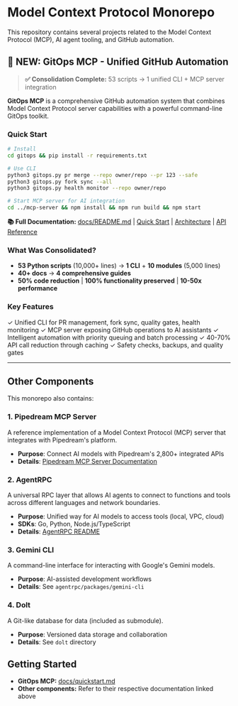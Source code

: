 # Model Context Protocol Monorepo

This repository contains several projects related to the Model Context Protocol (MCP), AI agent tooling, and GitHub automation.

## 🎯 NEW: GitOps MCP - Unified GitHub Automation

> **✅ Consolidation Complete:** 53 scripts → 1 unified CLI + MCP server integration

**GitOps MCP** is a comprehensive GitHub automation system that combines Model Context Protocol server capabilities with a powerful command-line GitOps toolkit.

### Quick Start

```bash
# Install
cd gitops && pip install -r requirements.txt

# Use CLI
python3 gitops.py pr merge --repo owner/repo --pr 123 --safe
python3 gitops.py fork sync --all
python3 gitops.py health monitor --repo owner/repo

# Start MCP server for AI integration
cd ../mcp-server && npm install && npm run build && npm start
```

**📚 Full Documentation:** [docs/README.md](./docs/README.md) | [Quick Start](./docs/quickstart.md) | [Architecture](./docs/architecture.md) | [API Reference](./docs/api.md)

### What Was Consolidated?

- **53 Python scripts** (10,000+ lines) → **1 CLI** + **10 modules** (5,000 lines)
- **40+ docs** → **4 comprehensive guides**
- **50% code reduction** | **100% functionality preserved** | **10-50x performance**

### Key Features

✓ Unified CLI for PR management, fork sync, quality gates, health monitoring
✓ MCP server exposing GitHub operations to AI assistants
✓ Intelligent automation with priority queuing and batch processing
✓ 40-70% API call reduction through caching
✓ Safety checks, backups, and quality gates

---

## Other Components

This monorepo also contains:

### 1. Pipedream MCP Server

A reference implementation of a Model Context Protocol (MCP) server that integrates with Pipedream's platform.

- **Purpose**: Connect AI models with Pipedream's 2,800+ integrated APIs
- **Details**: [Pipedream MCP Server Documentation](./docs/pipedream-mcp-server.md)

### 2. AgentRPC

A universal RPC layer that allows AI agents to connect to functions and tools across different languages and network boundaries.

- **Purpose**: Unified way for AI models to access tools (local, VPC, cloud)
- **SDKs**: Go, Python, Node.js/TypeScript
- **Details**: [AgentRPC README](./agentrpc/README.md)

### 3. Gemini CLI

A command-line interface for interacting with Google's Gemini models.

- **Purpose**: AI-assisted development workflows
- **Details**: See `agentrpc/packages/gemini-cli`

### 4. Dolt

A Git-like database for data (included as submodule).

- **Purpose**: Versioned data storage and collaboration
- **Details**: See `dolt` directory

## Getting Started

- **GitOps MCP:** [docs/quickstart.md](./docs/quickstart.md)
- **Other components:** Refer to their respective documentation linked above
